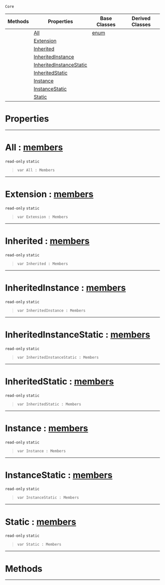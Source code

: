  `Core`

|Methods|Properties|Base Classes|Derived Classes|
|---|---|---|---|
| |[ All](members.md#all-zilch-engine-document)|[enum](enum.md)| |
| |[ Extension](members.md#extension-zilch-engine-do)| | |
| |[ Inherited](members.md#inherited-zilch-engine-do)| | |
| |[ InheritedInstance](members.md#inheritedinstance-zilch-e)| | |
| |[ InheritedInstanceStatic](members.md#inheritedinstancestatic)| | |
| |[ InheritedStatic](members.md#inheritedstatic-zilch-eng)| | |
| |[ Instance](members.md#instance-zilch-engine-doc)| | |
| |[ InstanceStatic](members.md#instancestatic-zilch-engi)| | |
| |[ Static](members.md#static-zilch-engine-docum)| | |


 #  Properties


---  
 #  All : [members](members.md)

 `read-only` `static`

> 
> ```TS:Nada
> var All : Members


---  
 #  Extension : [members](members.md)

 `read-only` `static`

> 
> ```TS:Nada
> var Extension : Members


---  
 #  Inherited : [members](members.md)

 `read-only` `static`

> 
> ```TS:Nada
> var Inherited : Members


---  
 #  InheritedInstance : [members](members.md)

 `read-only` `static`

> 
> ```TS:Nada
> var InheritedInstance : Members


---  
 #  InheritedInstanceStatic : [members](members.md)

 `read-only` `static`

> 
> ```TS:Nada
> var InheritedInstanceStatic : Members


---  
 #  InheritedStatic : [members](members.md)

 `read-only` `static`

> 
> ```TS:Nada
> var InheritedStatic : Members


---  
 #  Instance : [members](members.md)

 `read-only` `static`

> 
> ```TS:Nada
> var Instance : Members


---  
 #  InstanceStatic : [members](members.md)

 `read-only` `static`

> 
> ```TS:Nada
> var InstanceStatic : Members


---  
 #  Static : [members](members.md)

 `read-only` `static`

> 
> ```TS:Nada
> var Static : Members


---  
 #  Methods


---  
 

 